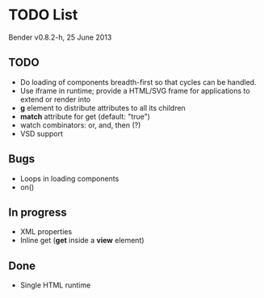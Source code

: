 # TODO List

Bender v0.8.2-h, 25 June 2013

## TODO

* Do loading of components breadth-first so that cycles can be handled.
* Use iframe in runtime; provide a HTML/SVG frame for applications to extend or
  render into
* **g** element to distribute attributes to all its children
* **match** attribute for get (default: "true")
* watch combinators: or, and, then (?)
* VSD support

## Bugs

* Loops in loading components
* on()

## In progress

* XML properties
* Inline get (**get** inside a **view** element)

## Done

* Single HTML runtime
